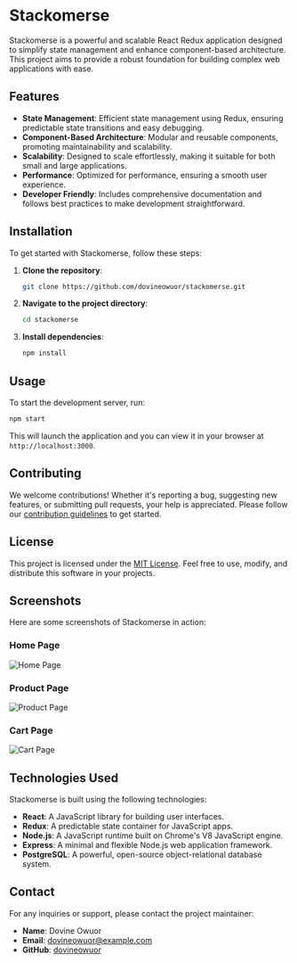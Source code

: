 # Stackomerse

Stackomerse is a powerful and scalable React Redux application designed to simplify state management and enhance component-based architecture. This project aims to provide a robust foundation for building complex web applications with ease.

## Features

- **State Management**: Efficient state management using Redux, ensuring predictable state transitions and easy debugging.
- **Component-Based Architecture**: Modular and reusable components, promoting maintainability and scalability.
- **Scalability**: Designed to scale effortlessly, making it suitable for both small and large applications.
- **Performance**: Optimized for performance, ensuring a smooth user experience.
- **Developer Friendly**: Includes comprehensive documentation and follows best practices to make development straightforward.

## Installation

To get started with Stackomerse, follow these steps:

1. **Clone the repository**:
    ```sh
    git clone https://github.com/dovineowuor/stackomerse.git
    ```
2. **Navigate to the project directory**:
    ```sh
    cd stackomerse
    ```
3. **Install dependencies**:
    ```sh
    npm install
    ```

## Usage

To start the development server, run:
```sh
npm start
```
This will launch the application and you can view it in your browser at `http://localhost:3000`.

## Contributing

We welcome contributions! Whether it's reporting a bug, suggesting new features, or submitting pull requests, your help is appreciated. Please follow our [contribution guidelines](CONTRIBUTING.md) to get started.

## License

This project is licensed under the [MIT License](LICENSE). Feel free to use, modify, and distribute this software in your projects.

## Screenshots

Here are some screenshots of Stackomerse in action:

### Home Page
![Home Page](screenshots/home.png)

### Product Page
![Product Page](screenshots/product.png)

### Cart Page
![Cart Page](screenshots/cart.png)

## Technologies Used

Stackomerse is built using the following technologies:

- **React**: A JavaScript library for building user interfaces.
- **Redux**: A predictable state container for JavaScript apps.
- **Node.js**: A JavaScript runtime built on Chrome's V8 JavaScript engine.
- **Express**: A minimal and flexible Node.js web application framework.
- **PostgreSQL**: A powerful, open-source object-relational database system.

## Contact

For any inquiries or support, please contact the project maintainer:

- **Name**: Dovine Owuor
- **Email**: dovineowuor@example.com
- **GitHub**: [dovineowuor](https://github.com/dovineowuor)

